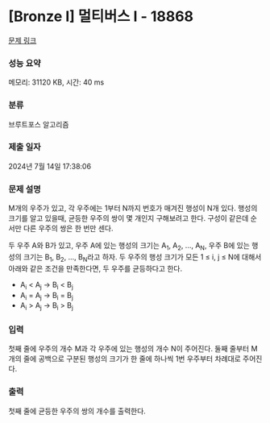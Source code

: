# [Bronze I] 멀티버스 Ⅰ - 18868 

[문제 링크](https://www.acmicpc.net/problem/18868) 

### 성능 요약

메모리: 31120 KB, 시간: 40 ms

### 분류

브루트포스 알고리즘

### 제출 일자

2024년 7월 14일 17:38:06

### 문제 설명

<p>M개의 우주가 있고, 각 우주에는 1부터 N까지 번호가 매겨진 행성이 N개 있다. 행성의 크기를 알고 있을때, 균등한 우주의 쌍이 몇 개인지 구해보려고 한다. 구성이 같은데 순서만 다른 우주의 쌍은 한 번만 센다.</p>

<p>두 우주 A와 B가 있고, 우주 A에 있는 행성의 크기는 A<sub>1</sub>, A<sub>2</sub>, ..., A<sub>N</sub>, 우주 B에 있는 행성의 크기는 B<sub>1</sub>, B<sub>2</sub>, ..., B<sub>N</sub>라고 하자. 두 우주의 행성 크기가 모든 1 ≤ i, j ≤ N에 대해서 아래와 같은 조건을 만족한다면, 두 우주를 균등하다고 한다.</p>

<ul>
	<li>A<sub>i</sub> < A<sub>j</sub> → B<sub>i</sub> < B<sub>j</sub></li>
	<li>A<sub>i</sub> = A<sub>j</sub> → B<sub>i</sub> = B<sub>j</sub></li>
	<li>A<sub>i</sub> > A<sub>j</sub> → B<sub>i</sub> > B<sub>j</sub></li>
</ul>

### 입력 

 <p>첫째 줄에 우주의 개수 M과 각 우주에 있는 행성의 개수 N이 주어진다. 둘째 줄부터 M개의 줄에 공백으로 구분된 행성의 크기가 한 줄에 하나씩 1번 우주부터 차례대로 주어진다.</p>

### 출력 

 <p>첫째 줄에 균등한 우주의 쌍의 개수를 출력한다.</p>

